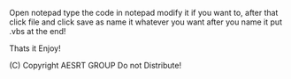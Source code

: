 Open notepad type the code in notepad modify it if you want to, after that click file and click save as name it
whatever you want after you name it put .vbs at the end!

Thats it Enjoy!

(C) Copyright AESRT GROUP Do not Distribute!
